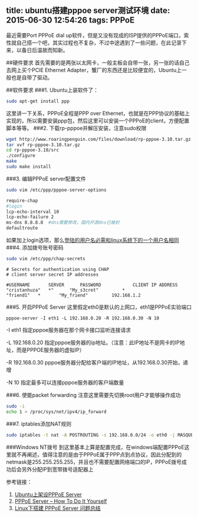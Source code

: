 title: ubuntu搭建pppoe server测试环境
date: 2015-06-30 12:54:26
tags: PPPoE
---

最近需要Port PPPoE dial up软件，但是又没有现成的ISP提供的PPPoE端口，索性就自己搭一个吧，其实过程也不复杂，不过中途遇到了一些问题，在此记录下来，以备日后温故而知新。

##硬件要求
首先需要的是两张以太网卡，一般主板会自带一张，另一张的话自己去网上买个PCIE Ethernet Adapter，蟹厂的东西还是比较便宜的，Ubuntu上一般也是自带了驱动。

##软件要求
###1. Ubuntu上装软件了：
```bash
sudo apt-get install ppp
```
这里讲一下关系，PPPoE全程是PPP over Ethernet，也就是在PPP协议的基础上实现的，所以需要安装ppp包，然后这里可以安装一个PPPoE的client，方便配置脚本等等。
###2. 下载rp-pppoe并解压安装，注意sudo权限
```bash
wget http://www.roaringpenguin.com/files/download/rp-pppoe-3.10.tar.gz
tar xvf rp-pppoe-3.10.tar.gz
cd rp-pppoe-3.10/src
./configure
make
sudo make install
```
###3. 编辑PPPoE server配置文件
```bash
sudo vim /etc/ppp/pppoe-server-options
```
```bash
require-chap
#login
lcp-echo-interval 10
lcp-echo-failure 2
ms-dns 8.8.8.8  #dns需要修改，国内开源dns已被封
defaultroute
```
如果加上login选项，那么[登陆的用户名必需和linux系统下的一个用户名相同](http://blog.csdn.net/pdcxs007/article/details/44599885)
###4. 添加拨号账号密码
```bash
sudo vim /etc/ppp/chap-secrets
```

```
# Secrets for authentication using CHAP
# client server secret IP addresses
 
#USERNAME       SERVER		PASSWORD			CLIENT IP ADDRESS
"cristanhuza"	*"		"My_s3cret"			*
"friend1"	*		"My_friend"			192.168.1.2
```

###5. 开启PPPoE Server
这里假定eth0是默认的上网口，eth1是PPPoE实验端口
```
pppoe-server -I eth1 -L 192.168.0.20 -R 192.168.0.30 -N 10
```
-I eth1 指定pppoe服务器在那个网卡接口监听连接请求

-L 192.168.0.20 指定pppoe服务器的ip地址。（注意：此IP地址不是网卡的IP地址，而是PPPOE服务器的虚拟IP）

-R 192.168.0.30 pppoe服务器分配给客户端的IP地址，从192.168.0.30开始，递增

-N 10 指定最多可以连接pppoe服务器的客户端数量

###6. 使能packet forwarding
注意这里需要先切换root用户才能够操作成功
```bash
sudo -i
echo 1 > /proc/sys/net/ipv4/ip_forward
```

###7. iptables添加NAT规则
```bash
sudo iptables -t nat -A POSTROUTING -s 192.168.0.0/24 -o eth0 -j MASQUERADE
```

###Windows NT拨号
到这里基本上算是配置完成，在windows端配置PPPoE这里就不再阐述，值得注意的是由于PPPoE属于PPP点到点协议，因此分配到的netmask是255.255.255.255，并且也不需要配置网络端口的IP，PPPoE拨号成功后会另外分配IP到宽带拨号适配器上

参考链接：
1. [Ubuntu上架设PPPoE Server](http://blog.csdn.net/linweig/article/details/5481355)
2. [PPPoE Server – How To Do It Yourself](http://www.howtodoityourself.org/pppoe-server-how-to-do-it-yourself.html)
3. [Linux下搭建 PPPoE Server 问题总结](http://blog.csdn.net/pdcxs007/article/details/44599885)
